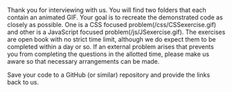 Thank you for interviewing with us. You will find two folders that each contain an animated GIF. Your goal is to recreate the demonstrated code as closely as possible. One is a CSS focused problem(/css/CSSexercise.gif) and other is a JavaScript focused problem(/js/JSexercise.gif). The exercises are open book with no strict time limit, although we do expect them to be completed within a day or so. If an external problem arises that prevents you from completing the questions in the allotted time, please make us aware so that necessary arrangements can be made. 

Save your code to a GitHub (or similar) repository and provide the links back to us.